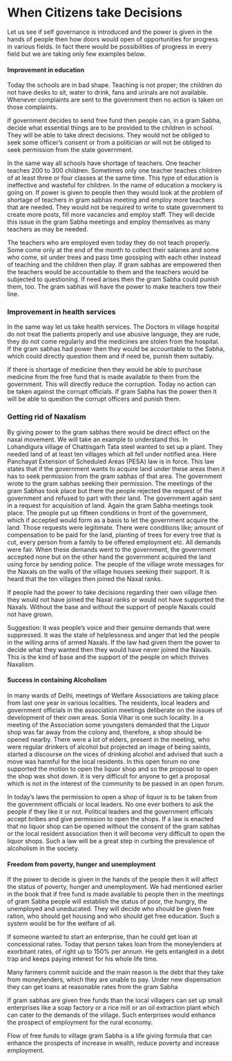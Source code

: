 # When Citizens take Decisions

Let us see if self governance is introduced and the power is given in the hands of people then how doors would open of opportunities for progress in various fields. In fact there would be possibilities of progress in every field but we are taking only few examples below.

#### Improvement in education

Today the schools are in bad shape. Teaching is not proper; the children do not have desks to sit, water to drink, fans and urinals are not available. Whenever complaints are sent to the government then no action is taken on those complaints.

If government decides to send free fund then people can, in a gram Sabha, decide what essential things are to be provided to the children in school. They will be able to take direct decisions. They would not be obliged to seek some officer’s consent or from a politician or will not be obliged to seek permission from the state government.

In the same way  all schools have shortage of teachers. One teacher teaches 200 to 300 children. Sometimes only one teacher teaches children of at least three or four classes at the same time. This type of education is ineffective and wasteful for children. In the name of education a mockery is going on. If power is given to people then they would look at the problem of shortage of teachers in gram sabhas meeting and employ more teachers that are needed. They would not be required to write to state government to create more posts, fill more vacancies and employ staff. They will decide this issue in the gram Sabha meetings and employ themselves as many teachers as may be needed.

The teachers who are employed even today they do not teach properly. Some come only at the end of the month to collect their salaries and some who come, sit under trees and pass time gossiping with each other instead of teaching and the children then play. If gram sabhas are empowered then the teachers would be accountable to them and the teachers would be subjected to questioning. If need arises then the gram Sabha could punish them, too. The gram sabhas will have the power to make teachers tow their line.

### Improvement in health services

In the same way let us take health services. The Doctors in village hospital do not treat the patients properly and use abusive language, they are rude, they do not come regularly and the medicines are stolen from the hospital. If the gram sabhas had power then they would be accountable to the Sabha, which could directly question them and if need be, punish them suitably.

If there is shortage of medicine then they would be able to purchase medicine from the free fund that is made available to them from the government. This will directly reduce the corruption. Today no action can be taken against the corrupt officials. If gram Sabha has the power then it will be able to question the corrupt officers and punish them.

### Getting rid of Naxalism

By giving power to the gram sabhas there would be direct effect on the naxal movement. We will take an example to understand this. In Lohandigura village of Chattisgarh Tata steel wanted to set up a plant. They needed land of at least ten villages which all fell under notified area.  Here Panchayat Extension of Scheduled Areas (PESA) law is in force. This law states that if the government wants to acquire land under these areas then it has to seek permission from the gram sabhas of that area.  The government wrote to the gram sabhas seeking their permission. The meetings of the gram Sabhas took place but there the people rejected the request of the government and refused to part with their land. The government again sent in a request for acquisition of land. Again the gram Sabha meetings took place. The people put up fifteen conditions in front of the government, which if accepted would form as a basis to let the government acquire the land. Those requests were legitimate. There were conditions like; amount of compensation to be paid for the land, planting of trees for every tree that is cut, every person from a family to be offered employment etc. All demands were fair. When these demands went to the government, the government accepted none but on the other hand the government acquired the land using force by sending police. The people of the village wrote messages for the Naxals on the walls of the village houses seeking their support. It is heard that the ten villages then joined the Naxal ranks.

If people had the power to take decisions regarding their own village then they would not have joined the Naxal ranks or would not have supported the Naxals. Without the base and without the support of people Naxals could not have grown.

Suggestion: It was people’s voice and their genuine demands that were suppressed. It was the state of helplessness and anger that led the people in the willing arms of armed Naxals. If the law had given them the power to decide what they wanted then they would have never joined the Naxals. This is the kind of base and the support of the people on which thrives Naxalism.

#### Success in containing Alcoholism

In many wards of Delhi, meetings of Welfare Associations are taking place from last one year in various localities. The residents, local leaders and government officials in the association meetings deliberate on the issues of development of their own areas. Sonia Vihar is one such locality. In a meeting of the Association some youngsters demanded that the Liquor shop was far away from the colony and, therefore, a shop should be opened nearby. There were a lot of elders, present in the meeting, who were regular drinkers of alcohol but projected an image of being saints, started a discourse on the vices of drinking alcohol and advised that such a move was harmful for the local residents.  In this open forum no one supported the motion to open the liquor shop and so the proposal to open the shop was shot down. It is very difficult for anyone to get a proposal which is not in the interest of the community to be passed in an open forum.

In today’s laws the permission to open a shop of liquor is to be taken from the government officials or local leaders. No one ever bothers to ask the people if they like it or not. Political leaders and the government officials accept bribes and give permission to open the shops. If a law is enacted that no liquor shop can be opened without the consent of the gram sabhas or the local resident association then it will become very difficult to open the liquor shops. Such a law will be a great step in curbing the prevalence of alcoholism in the society.

#### Freedom from poverty, hunger and unemployment

If the power to decide is given in the hands of the people then it will affect the status of poverty, hunger and unemployment. We had mentioned earlier in the book that if free fund is made available to people then in the meetings of gram Sabha people will establish the status of poor, the hungry, the unemployed and uneducated. They will decide who should be given free ration, who should get housing and who should get free education. Such a system would be for the welfare of all.

If someone wanted to start an enterprise, than he could get loan at concessional rates. Today that person takes loan from the moneylenders at exorbitant rates, of right up to 150% per annum. He gets entangled in a debt trap and keeps paying interest for his whole life time.

Many farmers commit suicide and the main reason is the debt that they take from moneylenders, which they are unable to pay. Under new dispensation they can get loans at reasonable rates from the gram Sabha

If gram sabhas are given free funds than the local villagers can set up small enterprises like a soap factory or a rice mill or an oil extraction plant which can cater to the demands of the village. Such enterprises would enhance the prospect of employment for the rural economy.

Flow of free funds to village gram Sabha is a life giving formula that can enhance the prospects of increase in wealth, reduce poverty and increase employment.
